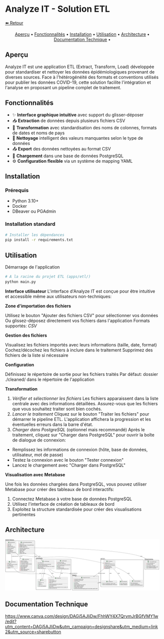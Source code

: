 # Analyze IT - Solution ETL

[⬅️ Retour](/README.md)

<p align="center">
  <a href="#Aperçu">Aperçu</a> •
  <a href="#Fonctionnalités">Fonctionnalités</a> •
  <a href="#Installation">Installation</a> •
  <a href="#Utilisation">Utilisation</a> •
  <a href="#Architecture">Architecture</a> •
  <a href="#Documentation-technique">Documentation Technique</a> •
</p>

## Aperçu

Analyze IT est une application ETL (Extract, Transform, Load) développée pour standardiser et nettoyer les données épidémiologiques provenant de diverses sources. Face à l'hétérogénéité des formats et conventions utilisés pour publier les données COVID-19, cette solution facilite l'intégration et l'analyse en proposant un pipeline complet de traitement.

## Fonctionnalités

- ✨ **Interface graphique intuitive** avec support du glisser-déposer
- 📥 **Extraction** de données depuis plusieurs fichiers CSV
- 🔄 **Transformation** avec standardisation des noms de colonnes, formats de dates et noms de pays
- 🧹 **Nettoyage** intelligent des valeurs manquantes selon le type de données
- 📤 **Export** des données nettoyées au format CSV
- 💾 **Chargement** dans une base de données PostgreSQL
- ⚙️ **Configuration flexible** via un système de mapping YAML

## Installation

### Prérequis

- Python 3.10+
- Docker
- DBeaver ou PGAdmin

### Installation standard

```bash
# Installer les dépendances
pip install -r requirements.txt
```


## Utilisation

Démarrage de l'application
```bash
# A la racine du projet ETL (apps/etl/)
python main.py
```
**Interface utilisateur**
L'interface d'Analyze IT est conçue pour être intuitive et accessible même aux utilisateurs non-techniques:

**Zone d'importation des fichiers**

Utilisez le bouton "Ajouter des fichiers CSV" pour sélectionner vos données
Ou glissez-déposez directement vos fichiers dans l'application
Formats supportés: *CSV*


**Gestion des fichiers**

Visualisez les fichiers importés avec leurs informations (taille, date, format)
Cochez/décochez les fichiers à inclure dans le traitement
Supprimez des fichiers de la liste si nécessaire


**Configuration**

Définissez le répertoire de sortie pour les fichiers traités
Par défaut: dossier ./cleaned/ dans le répertoire de l'application

**Transformation**

1. *Vérifier et sélectionner les fichiers*
Les fichiers apparaissent dans la liste centrale avec des informations détaillées. Assurez-vous que les fichiers que vous souhaitez traiter sont bien cochés.
2. *Lancer le traitement*
Cliquez sur le bouton "Traiter les fichiers" pour démarrer le pipeline ETL. L'application affichera la progression et les éventuelles erreurs dans la barre d'état.
3. *Charger dans PostgreSQL* (optionnel mais recommandé)
Après le traitement, cliquez sur "Charger dans PostgreSQL" pour ouvrir la boîte de dialogue de connexion:

-  Remplissez les informations de connexion (hôte, base de données, utilisateur, mot de passe)
- Testez la connexion avec le bouton "Tester connexion"
- Lancez le chargement avec "Charger dans PostgreSQL"

**Visualisation avec Metabase**

Une fois les données chargées dans PostgreSQL, vous pouvez utiliser Metabase pour créer des tableaux de bord interactifs:

1. Connectez Metabase à votre base de données PostgreSQL
2. Utilisez l'interface de création de tableaux de bord
3. Exploitez la structure standardisée pour créer des visualisations pertinentes
## Architecture

![Schéma ](docs/architecture/img/ArchitectureETL_V2.svg)

## Documentation Technique

https://www.canva.com/design/DAGj5AJliDw/FhhWY4X7QrvmJrBGfVMY1w/edit?utm_content=DAGj5AJliDw&utm_campaign=designshare&utm_medium=link2&utm_source=sharebutton